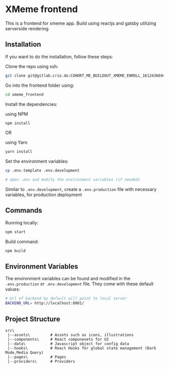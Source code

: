# XMeme frontend

This is a frontend for xmeme app. Build using reactjs and gatsby utilizing serverside rendering 


## Installation

If you want to do the installation, follow these steps:

Clone the repo using ssh:

```bash
git clone git@gitlab.crio.do:COHORT_ME_BUILDOUT_XMEME_ENROLL_1612436694845/neelparihar599-me_buildout_xmeme.git
```

Go into the frontend folder using:
```bash
cd xmeme_frontend
```

Install the dependencies:

using NPM

```bash
npm install
```

OR

using Yarn

```bash
yarn install
```

Set the environment variables:

```bash
cp .env.template .env.development

# open .env and modify the environment variables (if needed)
```
Similar to `.env.development`, create a `.env.production` file with necessary variables, for production deployment

## Commands

Running locally:

```bash
npm start
```

Build command:

```bash
npm build
```

## Environment Variables

The environment variables can be found and modified in the `.env.production` or `.env.development` file. They come with these default values:

```bash
# Url of backend by default will point to local server 
BACKEND_URL= http://localhost:8081/
```



## Project Structure

```
src\
 |--assets\         # Assets such as icons, illustrations
 |--components\     # React componenets for UI
 |--data\           # Javascript object for config data
 |--hooks\          # React Hooks for global state management (Dark Mode,Media Query)
 |--pages\          # Pages 
 |--providers\      # Providers
```

